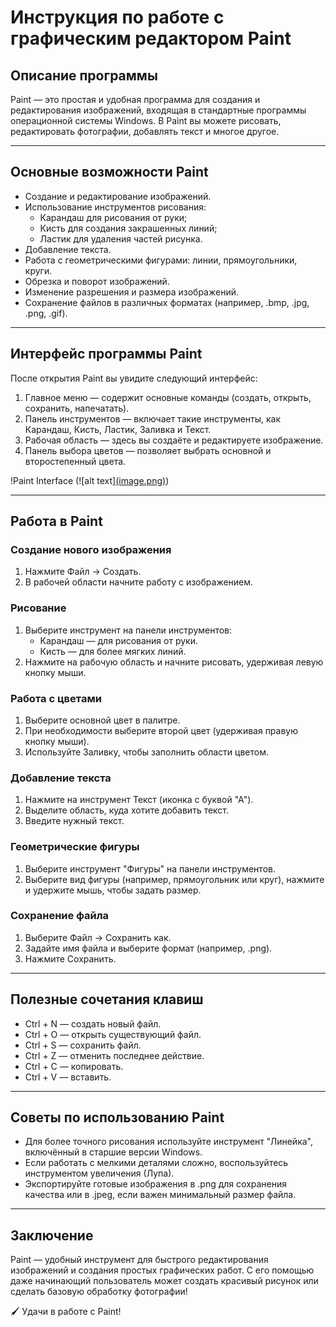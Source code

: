 # Инструкция по работе с графическим редактором Paint

## Описание программы

Paint — это простая и удобная программа для создания и редактирования изображений, входящая в стандартные программы операционной системы Windows. В Paint вы можете рисовать, редактировать фотографии, добавлять текст и многое другое.

---

## Основные возможности Paint

- Создание и редактирование изображений.
- Использование инструментов рисования:
  - Карандаш для рисования от руки;
  - Кисть для создания закрашенных линий;
  - Ластик для удаления частей рисунка.
- Добавление текста.
- Работа с геометрическими фигурами: линии, прямоугольники, круги.
- Обрезка и поворот изображений.
- Изменение разрешения и размера изображений.
- Сохранение файлов в различных форматах (например, .bmp, .jpg, .png, .gif).

---

## Интерфейс программы Paint

После открытия Paint вы увидите следующий интерфейс:

1. Главное меню — содержит основные команды (создать, открыть, сохранить, напечатать).
2. Панель инструментов — включает такие инструменты, как Карандаш, Кисть, Ластик, Заливка и Текст.
3. Рабочая область — здесь вы создаёте и редактируете изображение.
4. Панель выбора цветов — позволяет выбрать основной и второстепенный цвета.

!Paint Interface (![alt text][(image.png)](https://github.com/Noiden505/Noiden505/blob/main/%D0%A1%D0%BD%D0%B8%D0%BC%D0%BE%D0%BA%20%D1%8D%D0%BA%D1%80%D0%B0%D0%BD%D0%B0%202025-03-19%20152953.png))

---

## Работа в Paint

### Создание нового изображения
1. Нажмите Файл → Создать.
2. В рабочей области начните работу с изображением.

### Рисование
1. Выберите инструмент на панели инструментов:
   - Карандаш — для рисования от руки.
   - Кисть — для более мягких линий.
2. Нажмите на рабочую область и начните рисовать, удерживая левую кнопку мыши.

### Работа с цветами
1. Выберите основной цвет в палитре.
2. При необходимости выберите второй цвет (удерживая правую кнопку мыши).
3. Используйте Заливку, чтобы заполнить области цветом.

### Добавление текста
1. Нажмите на инструмент Текст (иконка с буквой "А").
2. Выделите область, куда хотите добавить текст.
3. Введите нужный текст.

### Геометрические фигуры
1. Выберите инструмент "Фигуры" на панели инструментов.
2. Выберите вид фигуры (например, прямоугольник или круг), нажмите и удержите мышь, чтобы задать размер.

### Сохранение файла
1. Выберите Файл → Сохранить как.
2. Задайте имя файла и выберите формат (например, .png).
3. Нажмите Сохранить.

---

## Полезные сочетания клавиш

- Ctrl + N — создать новый файл.
- Ctrl + O — открыть существующий файл.
- Ctrl + S — сохранить файл.
- Ctrl + Z — отменить последнее действие.
- Ctrl + C — копировать.
- Ctrl + V — вставить.

---

## Советы по использованию Paint
- Для более точного рисования используйте инструмент "Линейка", включённый в старшие версии Windows.
- Если работать с мелкими деталями сложно, воспользуйтесь инструментом увеличения (Лупа).
- Экспортируйте готовые изображения в .png для сохранения качества или в .jpeg, если важен минимальный размер файла.

---

## Заключение

Paint — удобный инструмент для быстрого редактирования изображений и создания простых графических работ. С его помощью даже начинающий пользователь может создать красивый рисунок или сделать базовую обработку фотографии!  

 🖌️ Удачи в работе с Paint!
